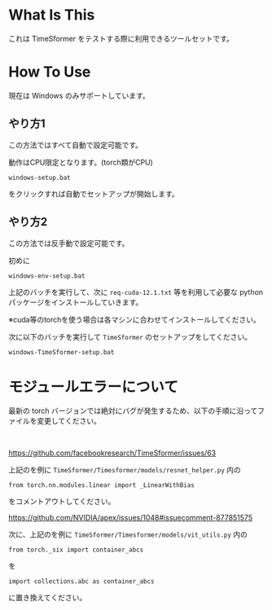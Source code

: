 # What Is This
これは TimeSformer をテストする際に利用できるツールセットです。

# How To Use
現在は Windows のみサポートしています。

## やり方1
この方法ではすべて自動で設定可能です。

動作はCPU限定となります。(torch類がCPU)

```
windows-setup.bat
```

をクリックすれば自動でセットアップが開始します。

## やり方2
この方法では反手動で設定可能です。

初めに

```
windows-env-setup.bat
```

上記のバッチを実行して、次に `req-cuda-12.1.txt` 等を利用して必要な python パッケージをインストールしていきます。

※cuda等のtorchを使う場合は各マシンに合わせてインストールしてください。

次に以下のバッチを実行して `TimeSformer` のセットアップをしてください。
```
windows-TimeSformer-setup.bat
```


# モジュールエラーについて

最新の torch バージョンでは絶対にバグが発生するため、以下の手順に沿ってファイルを変更してください。

<br>

https://github.com/facebookresearch/TimeSformer/issues/63

上記のを例に `TimeSformer/Timesformer/models/resnet_helper.py` 内の
```
from torch.nn.modules.linear import _LinearWithBias
```
をコメントアウトしてください。


https://github.com/NVIDIA/apex/issues/1048#issuecomment-877851575

次に、上記のを例に `TimeSformer/Timesformer/models/vit_utils.py` 内の
```
from torch._six import container_abcs
```
を
```
import collections.abc as container_abcs
```
に置き換えてください。